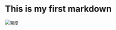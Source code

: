 #  This is my first markdown
![百度](https://goss2.cfp.cn/creative/vcg/800/version23/VCG41175510742.jpg"百度一下，你就知道")
